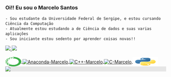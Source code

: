### Oi!! Eu sou o Marcelo Santos
    - Sou estudante da Universidade Federal de Sergipe, e estou cursando Ciência da Computação
    - Atualmente estou estudando a de Ciência de dados e suas varias aplicações
    - Sou iniciante estou sedento por aprender coisas novas!!

<div>
  <a href="https://github.com/MarceloStos">
  <img height="140em" src="https://github-readme-stats.vercel.app/api?username=marcelostos&show_icons=true&theme=chartreuse-dark&include_all_commits=true&count_private=true"/>
  <img height="140em" src="https://github-readme-stats.vercel.app/api/top-langs/?username=marcelostos&layout=compact&langs_count=7&theme=chartreuse-dark"/>
</div>
<div style="display: inline_block"><br>
  
  <img align="center" alt="GitHub-Marcelo" height="30" width="50" src="https://raw.githubusercontent.com/devicons/devicon/55609aa5bd817ff167afce0d965585c92040787a/icons/anaconda/anaconda-original.svg">
  <img align="center" alt="Anaconda-Marcelo" height="30" width="96" src="https://camo.githubusercontent.com/fbc3df79ffe1a99e482b154b29262ecbb10d6ee4ed22faa82683aa653d72c4e1/68747470733a2f2f696d672e736869656c64732e696f2f62616467652f4769744875622d3130303030303f7374796c653d666f722d7468652d6261646765266c6f676f3d676974687562266c6f676f436f6c6f723d7768697465">
  <img align="center" alt="C++-Marcelo" height="30" width="72" src="https://camo.githubusercontent.com/121f5000155889c0642b8a6b2a33a7f5fbe5c32d9133dac405ac269da15fcf94/68747470733a2f2f696d672e736869656c64732e696f2f62616467652f432532422532422d3030353939433f7374796c653d666f722d7468652d6261646765266c6f676f3d63253242253242266c6f676f436f6c6f723d7768697465">
  <img align="center" alt="C-Marcelo" height="30" width="40" src="https://camo.githubusercontent.com/3e1012ffd12fb3c5a64eb49efb221ba71e9c84bb12f64b2a230351ae5a831da3/68747470733a2f2f696d672e736869656c64732e696f2f62616467652f432d3030353939433f7374796c653d666f722d7468652d6261646765266c6f676f3d63266c6f676f436f6c6f723d7768697465">
  <img align="center" alt="Python-Marcelo" height="30" width="80" src="https://raw.githubusercontent.com/devicons/devicon/55609aa5bd817ff167afce0d965585c92040787a/icons/python/python-original.svg">
 
  <img style="display: block;-webkit-user-select: none;margin: auto;background-color: hsl(0, 0%, 90%);" src="https://www.mateuswanderley.com.br/under_construction.gif">
</div>